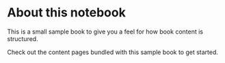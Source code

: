About this notebook
============================

This is a small sample book to give you a feel for how book content is
structured.

Check out the content pages bundled with this sample book to get started.
